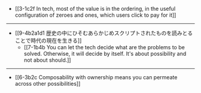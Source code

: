 - [[3-1c2f In tech, most of the value is in the ordering, in the useful configuration of zeroes and ones, which users click to pay for it]]
---
- [[9-4b2a1d1 歴史の中にひそむあらかじめスクリプトされたものを読みとることで時代の現在を生きる]]
  - [[7-1b4b You can let the tech decide what are the problems to be solved. Otherwise, it will decide by itself. It's about possibility and not about should.]]
---
- [[6-3b2c Composability with ownership means you can permeate across other possibilities]]
